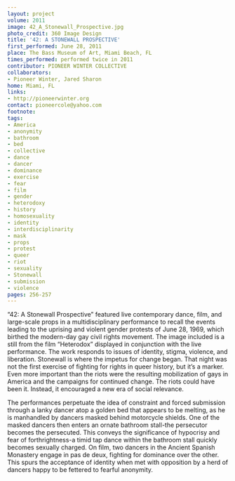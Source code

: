```yaml
---
layout: project
volume: 2011
image: 42_A_Stonewall_Prospective.jpg
photo_credit: 360 Image Design
title: '42: A STONEWALL PROSPECTIVE'
first_performed: June 28, 2011
place: The Bass Museum of Art, Miami Beach, FL
times_performed: performed twice in 2011
contributor: PIONEER WINTER COLLECTIVE
collaborators:
- Pioneer Winter, Jared Sharon
home: Miami, FL
links:
- http://pioneerwinter.org
contact: pioneercole@yahoo.com
footnote: 
tags:
- America
- anonymity
- bathroom
- bed
- collective
- dance
- dancer
- dominance
- exercise
- fear
- film
- gender
- heterodoxy
- history
- homosexuality
- identity
- interdisciplinarity
- mask
- props
- protest
- queer
- riot
- sexuality
- Stonewall
- submission
- violence
pages: 256-257
---
```


“42: A Stonewall Prospective” featured live contemporary dance, film, and large-scale props in a multidisciplinary performance to recall the events leading to the uprising and violent gender protests of June 28, 1969, which birthed the modern-day gay civil rights movement. The image included is a still from the film “Heterodox” displayed in conjunction with the live performance. The work responds to issues of identity, stigma, violence, and liberation. Stonewall is where the impetus for change began. That night was not the first exercise of fighting for rights in queer history, but it’s a marker. Even more important than the riots were the resulting mobilization of gays in America and the campaigns for continued change. The riots could have been it. Instead, it encouraged a new era of social relevance. 

The performances perpetuate the idea of constraint and forced submission through a lanky dancer atop a golden bed that appears to be melting, as he is manhandled by dancers masked behind motorcycle shields. One of the masked dancers then enters an ornate bathroom stall-the persecutor becomes the persecuted. This conveys the significance of hypocrisy and fear of forthrightness-a timid tap dance within the bathroom stall quickly becomes sexually charged. On film, two dancers in the Ancient Spanish Monastery engage in pas de deux, fighting for dominance over the other. This spurs the acceptance of identity when met with opposition by a herd of dancers happy to be fettered to fearful anonymity.

